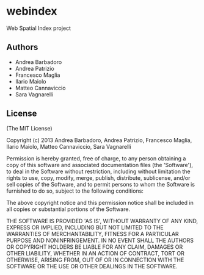 # webindex

Web Spatial Index project 

## Authors

* Andrea Barbadoro
* Andrea Patrizio
* Francesco Maglia
* Ilario Maiolo
* Matteo Cannaviccio
* Sara Vagnarelli

## License

(The MIT License)

Copyright (c) 2013 Andrea Barbadoro, Andrea Patrizio, Francesco Maglia, Ilario Maiolo, Matteo Cannaviccio, Sara Vagnarelli

Permission is hereby granted, free of charge, to any person obtaining
a copy of this software and associated documentation files (the
'Software'), to deal in the Software without restriction, including
without limitation the rights to use, copy, modify, merge, publish,
distribute, sublicense, and/or sell copies of the Software, and to
permit persons to whom the Software is furnished to do so, subject to
the following conditions:

The above copyright notice and this permission notice shall be
included in all copies or substantial portions of the Software.

THE SOFTWARE IS PROVIDED 'AS IS', WITHOUT WARRANTY OF ANY KIND,
EXPRESS OR IMPLIED, INCLUDING BUT NOT LIMITED TO THE WARRANTIES OF
MERCHANTABILITY, FITNESS FOR A PARTICULAR PURPOSE AND NONINFRINGEMENT.
IN NO EVENT SHALL THE AUTHORS OR COPYRIGHT HOLDERS BE LIABLE FOR ANY
CLAIM, DAMAGES OR OTHER LIABILITY, WHETHER IN AN ACTION OF CONTRACT,
TORT OR OTHERWISE, ARISING FROM, OUT OF OR IN CONNECTION WITH THE
SOFTWARE OR THE USE OR OTHER DEALINGS IN THE SOFTWARE.
